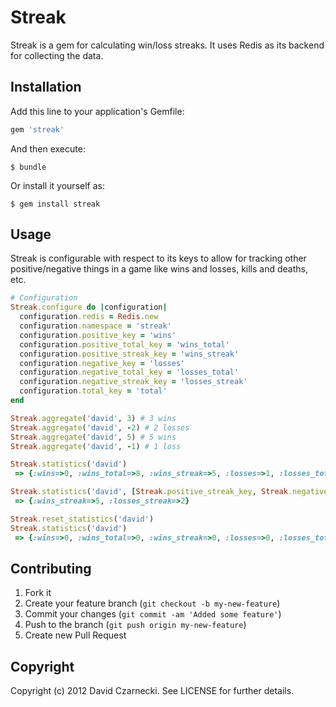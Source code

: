 # Streak

Streak is a gem for calculating win/loss streaks. It uses Redis as its backend for collecting the data.

## Installation

Add this line to your application's Gemfile:

```ruby
gem 'streak'
```

And then execute:

```
$ bundle
```

Or install it yourself as:

```
$ gem install streak
```

## Usage

Streak is configurable with respect to its keys to allow for tracking other positive/negative things in a game like wins and losses, kills and deaths, etc.

```ruby
# Configuration
Streak.configure do |configuration|
  configuration.redis = Redis.new
  configuration.namespace = 'streak'
  configuration.positive_key = 'wins'
  configuration.positive_total_key = 'wins_total'
  configuration.positive_streak_key = 'wins_streak'
  configuration.negative_key = 'losses'
  configuration.negative_total_key = 'losses_total'
  configuration.negative_streak_key = 'losses_streak'
  configuration.total_key = 'total'
end

Streak.aggregate('david', 3) # 3 wins
Streak.aggregate('david', -2) # 2 losses
Streak.aggregate('david', 5) # 5 wins
Streak.aggregate('david', -1) # 1 loss

Streak.statistics('david')
 => {:wins=>0, :wins_total=>8, :wins_streak=>5, :losses=>1, :losses_total=>3, :losses_streak=>2, :total=>11} 

Streak.statistics('david', [Streak.positive_streak_key, Streak.negative_streak_key])
 => {:wins_streak=>5, :losses_streak=>2}

Streak.reset_statistics('david')
Streak.statistics('david')
 => {:wins=>0, :wins_total=>0, :wins_streak=>0, :losses=>0, :losses_total=>0, :losses_streak=>0, :total=>0} 
```

## Contributing

1. Fork it
2. Create your feature branch (`git checkout -b my-new-feature`)
3. Commit your changes (`git commit -am 'Added some feature'`)
4. Push to the branch (`git push origin my-new-feature`)
5. Create new Pull Request

## Copyright

Copyright (c) 2012 David Czarnecki. See LICENSE for further details.
